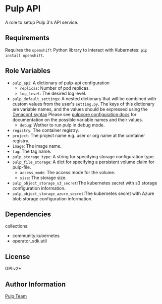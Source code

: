 Pulp API
========

A role to setup Pulp 3's API service.

Requirements
------------

Requires the `openshift` Python library to interact with Kubernetes: `pip install openshift`.

Role Variables
--------------

* `pulp_api`: A dictionary of pulp-api configuration
    * `replicas`: Number of pod replicas.
    * `log_level`: The desired log level.
* `pulp_default_settings`: A nested dictionary that will be combined with custom values from the user's
    `setting.py`. The keys of this dictionary are variable names, and the values should be expressed using the
    [Dynaconf syntax](https://dynaconf.readthedocs.io/en/latest/guides/environment_variables.html#precedence-and-type-casting)
    Please see [pulpcore configuration docs](https://docs.pulpproject.org/en/master/nightly/installation/configuration.html#id2)
    for documentation on the possible variable names and their values.
    * `debug`: Wether to run pulp in debug mode.
* `registry`: The container registry.
* `project`: The project name e.g. user or org name at the container registry.
* `image`: The image name.
* `tag`: The tag name.
* `pulp_storage_type`: A string for specifying storage configuration type.
* `pulp_file_storage`: A dict for specifying a persistent volume claim for pulp-file.
    * `access_mode`: The access mode for the volume.
    * `size`: The storage size.
* `pulp_object_storage_s3_secret`:The kubernetes secret with s3 storage configuration information.
* `pulp_object_storage_azure_secret`:The kubernetes secret with Azure blob storage configuration information.

Dependencies
------------

collections:

  - community.kubernetes
  - operator_sdk.util

License
-------

GPLv2+

Author Information
------------------

[Pulp Team](https://pulpproject.org/)
